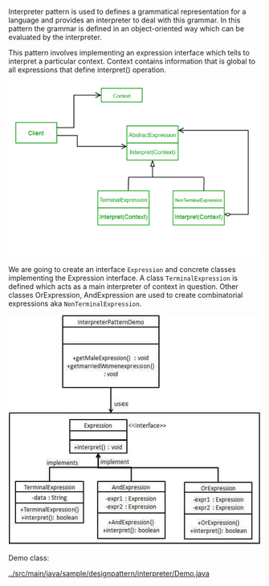 

Interpreter pattern is used to defines a grammatical representation for a language and provides an interpreter to deal with this grammar. In this pattern the grammar is defined in an object-oriented way which can be evaluated by the interpreter.

This pattern involves implementing an expression interface which tells to interpret a particular context. Context contains information that is global to all expressions that define interpret() operation.

![pattern uml diagram](./images/uml_interpreter_pattern.png)

We are going to create an interface `Expression` and concrete classes implementing the Expression interface. A class `TerminalExpression` is defined which acts as a main interpreter of context in question. Other classes OrExpression, AndExpression are used to create combinatorial expressions aka `NonTerminalExpression`.

![pattern diagram](./images/interpreter_pattern_uml_diagram.jpg)

Demo class:

[../src/main/java/sample/designpattern/interpreter/Demo.java](../src/main/java/sample/designpattern/interpreter/Demo.java)